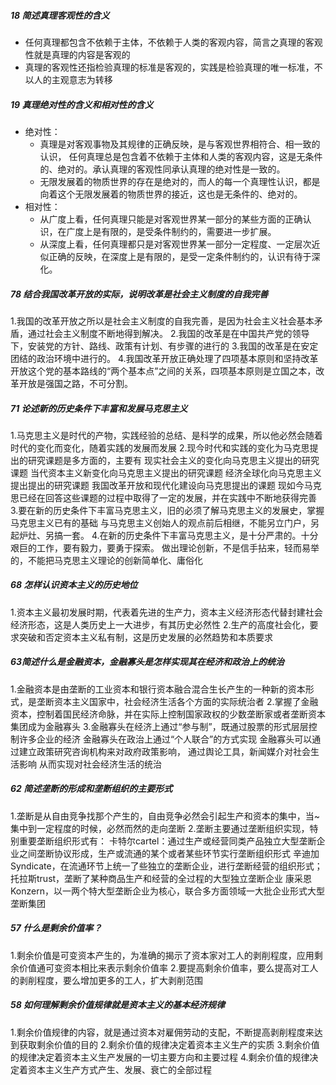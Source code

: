 ##### 18 简述真理客观性的含义

- 任何真理都包含不依赖于主体，不依赖于人类的客观内容，简言之真理的客观性就是真理的内容是客观的
- 真理的客观性还指检验真理的标准是客观的，实践是检验真理的唯一标准，不以人的主观意志为转移

##### 19 真理绝对性的含义和相对性的含义

- 绝对性：
  - 真理是对客观事物及其规律的正确反映，是与客观世界相符合、相一致的认识，
    任何真理总是包含着不依赖于主体和人类的客观内容，这是无条件的、绝对的。承认真理的客观性同承认真理的绝对性是一致的。
  - 无限发展着的物质世界的存在是绝对的，而人的每一个真理性认识，都是向着这个无限发展着的物质世界的接近，这也是无条件的、绝对的。
- 相对性：
  - 从广度上看，任何真理只能是对客观世界某一部分的某些方面的正确认识，在广度上是有限的，是受条件制约的，需要进一步扩展。
  - 从深度上看，任何真理都只是对客观世界某一部分一定程度、一定层次近似正确的反映，在深度上是有限的，是受一定条件制约的，认识有待于深化。

##### 78 结合我国改革开放的实际，说明改革是社会主义制度的自我完善

1.我国的改革开放之所以是社会主义制度的自我完善，是因为社会主义社会基本矛盾，通过社会主义制度不断地得到解决。
2.我国的改革是在中国共产党的领导下，安装党的方针、路线、政策有计划、有步骤的进行的
3.我国的改革是在安定团结的政治环境中进行的。
4.我国改革开放正确处理了四项基本原则和坚持改革开放这个党的基本路线的“两个基本点”之间的关系，四项基本原则是立国之本，改革开放是强国之路，不可分割。

##### 71 论述新的历史条件下丰富和发展马克思主义

1.马克思主义是时代的产物，实践经验的总结、是科学的成果，所以他必然会随着时代的变化而变化，随着实践的发展而发展
2.现今时代和实践的变化为马克思提出的研究课题是多方面的，主要有
现实社会主义的变化向马克思主义提出的研究课题
当代资本主义新变化向马克思主义提出的研究课题
经济全球化向马克思主义提出提出的研究课题
我国改革开放和现代化建设向马克思提出的课题
现如今马克思已经在回答这些课题的过程中取得了一定的发展，并在实践中不断地获得完善
3.要在新的历史条件下丰富马克思主义，旧的必须了解马克思主义的发展史，掌握马克思主义已有的基础
与马克思主义创始人的观点前后相继，不能另立门户，另起炉灶、另搞一套。
4.在新的历史条件下丰富马克思主义，是十分严肃的。十分艰巨的工作，要有毅力，要勇于探索。
做出理论创新，不是信手拈来，轻而易举的，不能把马克思主义理论的创新简单化、庸俗化

##### 68 怎样认识资本主义的历史地位

1.资本主义最初发展时期，代表着先进的生产力，资本主义经济形态代替封建社会经济形态，这是人类历史上一大进步，有其历史必然性
2.生产的高度社会化，要求突破和否定资本主义私有制，这是历史发展的必然趋势和本质要求

##### 63简述什么是金融资本，金融寡头是怎样实现其在经济和政治上的统治

1.金融资本是由垄断的工业资本和银行资本融合混合生长产生的一种新的资本形式，是垄断资本主义国家中，社会经济生活各个方面的实际统治者
2.掌握了金融资本，控制着国民经济命脉，并在实际上控制国家政权的少数垄断家或者垄断资本集团成为金融寡头
3.金融寡头在经济上通过“参与制”，既通过股票的形式层层控制许多企业的经济
金融寡头在政治上通过“个人联合”的方式实现
金融寡头可以通过建立政策研究咨询机构来对政府政策影响，
通过舆论工具，新闻媒介对社会生活影响
从而实现对社会经济生活的统治

##### 62 简述垄断的形成和垄断组织的主要形式

1.垄断是从自由竞争找那个产生的，自由竞争必然会引起生产和资本的集中，当~集中到一定程度的时候，必然而然的走向垄断
2.垄断主要通过垄断组织实现，特别重要垄断组织形式有：
卡特尔cartel：通过生产或经营同类产品独立大型垄断企业之间垄断协议形成，生产或流通的某个或者某些环节实行垄断组织形式
辛迪加Syndicate，在流通环节上统一了些独立的垄断企业，进行垄断经营的组织形式；
托拉斯trust，垄断了某种商品生产和经营的全过程的大型独立垄断企业
康采恩Konzern，以一两个特大型垄断企业为核心，联合多方面领域一大批企业形式大型垄断集团



##### 57 什么是剩余价值率？

1.剩余价值是可变资本产生的，为准确的揭示了资本家对工人的剥削程度，应用剩余价值通可变资本相比来表示剩余价值率
2.要提高剩余价值率，要么提高对工人的剥削程度，要么增加更多的工人，扩大剥削范围

##### 58 如何理解剩余价值规律就是资本主义的基本经济规律

1.剩余价值规律的内容，就是通过资本对雇佣劳动的支配，不断提高剥削程度来达到获取剩余价值的目的
2.剩余价值的规律决定着资本主义生产的实质
3.剩余价值的规律决定着资本主义生产发展的一切主要方向和主要过程
4.剩余价值的规律决定着资本主义生产方式产生、发展、衰亡的全部过程